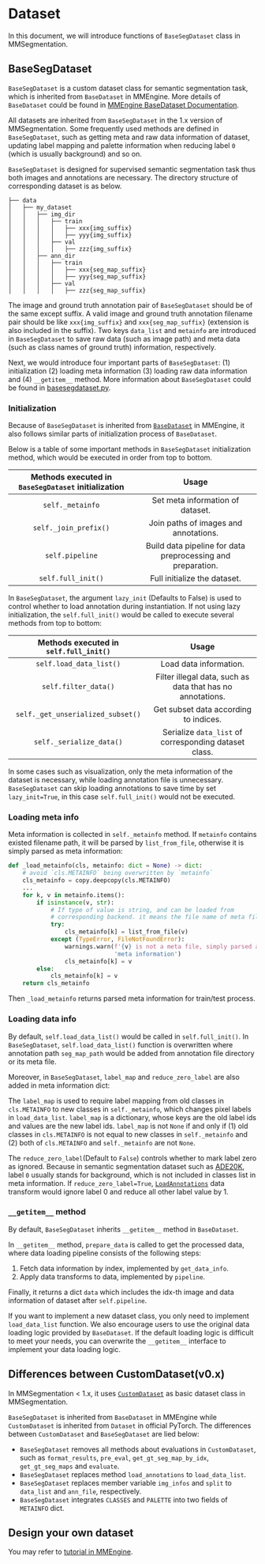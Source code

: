 # Dataset

In this document, we will introduce functions of `BaseSegDataset` class in MMSegmentation.

## BaseSegDataset

`BaseSegDataset` is a custom dataset class for semantic segmentation task, which is inherited from `BaseDataset` in MMEngine.
More details of `BaseDataset` could be found in [MMEngine BaseDataset Documentation](https://github.com/open-mmlab/mmengine/blob/main/docs/zh_cn/advanced_tutorials/basedataset.md).

All datasets are inherited from `BaseSegDataset` in the 1.x version of MMSegmentation. Some frequently used methods are defined in `BaseSegDataset`,
such as getting meta and raw data information of dataset, updating label mapping and palette information when reducing label `0` (which is usually background) and so on.

`BaseSegDataset` is designed for supervised semantic segmentation task thus both images and annotations are necessary.
The directory structure of corresponding dataset is as below.

```none
├── data
│   ├── my_dataset
│   │   ├── img_dir
│   │   │   ├── train
│   │   │   │   ├── xxx{img_suffix}
│   │   │   │   ├── yyy{img_suffix}
│   │   │   ├── val
│   │   │   │   ├── zzz{img_suffix}
│   │   ├── ann_dir
│   │   │   ├── train
│   │   │   │   ├── xxx{seg_map_suffix}
│   │   │   │   ├── yyy{seg_map_suffix}
│   │   │   ├── val
│   │   │   │   ├── zzz{seg_map_suffix}

```

The image and ground truth annotation pair of `BaseSegDataset` should be of the same except suffix.
A valid image and ground truth annotation filename pair should be like `xxx{img_suffix}` and `xxx{seg_map_suffix}` (extension is also included
in the suffix). Two keys `data_list` and `metainfo` are introduced in `BaseSegDataset` to save raw data (such as image path)
and meta data (such as class names of ground truth) information, respectively.

Next, we would introduce four important parts of `BaseSegDataset`: (1) initialization (2) loading meta information (3) loading raw data information and (4) `__getitem__` method.
More information about `BaseSegDataset` could be found in [basesegdataset.py](https://github.com/open-mmlab/mmsegmentation/blob/1.x/mmseg/datasets/basesegdataset.py).

### Initialization

Because of `BaseSegDataset` is inherited from [`BaseDataset`](https://github.com/open-mmlab/mmengine/blob/main/docs/zh_cn/advanced_tutorials/basedataset.md)
in MMEngine, it also follows similar parts of initialization process of `BaseDataset`.

Below is a table of some important methods in `BaseSegDataset` initialization method, which would be executed in order from top to bottom.

| Methods executed in `BaseSegDataset` initialization |                            Usage                            |
| :-------------------------------------------------: | :---------------------------------------------------------: |
|                  `self._metainfo`                   |              Set meta information of dataset.               |
|                `self._join_prefix()`                |            Join paths of images and annotations.            |
|                   `self.pipeline`                   | Build data pipeline for data preprocessing and preparation. |
|                 `self.full_init()`                  |                Full initialize the dataset.                 |

In `BaseSegDataset`, the argument `lazy_init` (Defaults to False) is used to control whether to load annotation during instantiation.
If not using lazy initialization, the `self.full_init()` would be called to execute several methods from top to bottom:

| Methods executed in `self.full_init()` |                           Usage                            |
| :------------------------------------: | :--------------------------------------------------------: |
|        `self.load_data_list()`         |                   Load data information.                   |
|          `self.filter_data()`          | Filter illegal data, such as data that has no annotations. |
|   `self._get_unserialized_subset()`    |           Get subset data according to indices.            |
|        `self._serialize_data()`        |   Serialize `data_list` of corresponding dataset class.    |

In some cases such as visualization, only the meta information of the dataset is necessary, while loading annotation file
is unnecessary. `BaseSegDataset` can skip loading annotations to save time by set `lazy_init=True`, in this case `self.full_init()` would not be executed.

### Loading meta info

Meta information is collected in `self._metainfo` method.
If `metainfo` contains existed filename path, it will be parsed by `list_from_file`, otherwise it is simply parsed as meta information:

```python
def _load_metainfo(cls, metainfo: dict = None) -> dict:
    # avoid `cls.METAINFO` being overwritten by `metainfo`
    cls_metainfo = copy.deepcopy(cls.METAINFO)
    ...
    for k, v in metainfo.items():
        if isinstance(v, str):
            # If type of value is string, and can be loaded from
            # corresponding backend. it means the file name of meta file.
            try:
                cls_metainfo[k] = list_from_file(v)
            except (TypeError, FileNotFoundError):
                warnings.warn(f'{v} is not a meta file, simply parsed as '
                              'meta information')
                cls_metainfo[k] = v
        else:
            cls_metainfo[k] = v
    return cls_metainfo
```

Then `_load_metainfo` returns parsed meta information for train/test process.

### Loading data info

By default, `self.load_data_list()` would be called in `self.full_init()`. In `BaseSegDataset`,
`self.load_data_list()` function is overwritten where annotation path `seg_map_path` would be added from annotation file directory or its meta file.

Moreover, in `BaseSegDataset`, `label_map` and `reduce_zero_label` are also added in meta information dict:

The `label_map` is used to require label mapping from old classes in `cls.METAINFO` to new classes in `self._metainfo`,
which changes pixel labels in `load_data_list`.
`label_map` is a dictionary, whose keys are the old label ids and values are the new label ids.
`label_map` is not `None` if and only if (1) old classes in `cls.METAINFO` is not equal to new classes in `self._metainfo`
and (2) both of `cls.METAINFO` and `self._metainfo` are not `None`.

The `reduce_zero_label`(Default to `False`) controls whether to mark label zero as ignored.
Because in semantic segmentation dataset such as [ADE20K](https://github.com/open-mmlab/mmsegmentation/blob/master/docs/en/dataset_prepare.md#ade20k),
label `0` usually stands for background, which is not included in classes list in meta information.
If `reduce_zero_label=True`, [`LoadAnnotations`](https://github.com/open-mmlab/mmsegmentation/blob/dev-1.x/mmseg/datasets/transforms/loading.py#L107-L118)
data transform would ignore label 0 and reduce all other label value by 1.

### `__getitem__` method

By default, `BaseSegDataset` inherits `__getitem__` method in `BaseDataset`.

In `__getitem__` method, `prepare_data` is called to get the processed data, where data loading pipeline consists of the following steps:

1. Fetch data information by index, implemented by `get_data_info`.
2. Apply data transforms to data, implemented by `pipeline`.

Finally, it returns a dict `data` which includes the idx-th image and data information of dataset after `self.pipeline`.

If you want to implement a new dataset class, you only need to implement `load_data_list` function.
We also encourage users to use the original data loading logic provided by `BaseDataset`.
If the default loading logic is difficult to meet your needs, you can overwrite the `__getitem__` interface to implement your data loading logic.

## Differences between CustomDataset(v0.x)

In MMSegmentation \< 1.x, it uses [`CustomDataset`](https://github.com/open-mmlab/mmsegmentation/blob/master/mmseg/datasets/custom.py#L19) as basic dataset class in MMSegmentation.

`BaseSegDataset` is inherited from `BaseDataset` in MMEngine while `CustomDataset` is inherited from `Dataset` in official PyTorch. The differences between `CustomDataset` and `BaseSegDataset` are lied below:

- `BaseSegDataset` removes all methods about evaluations in `CustomDataset`, such as `format_results`, `pre_eval`, `get_gt_seg_map_by_idx`, `get_gt_seg_maps` and `evaluate`.
- `BaseSegDataset` replaces method `load_annotations` to `load_data_list`.
- `BaseSegDataset` replaces member variable `img_infos` and `split` to `data_list` and `ann_file`, respectively.
- `BaseSegDataset` integrates `CLASSES` and `PALETTE` into two fields of `METAINFO` dict.

## Design your own dataset

You may refer to [tutorial in MMEngine](https://github.com/open-mmlab/mmengine/blob/main/docs/en/tutorials/basedataset.md).
